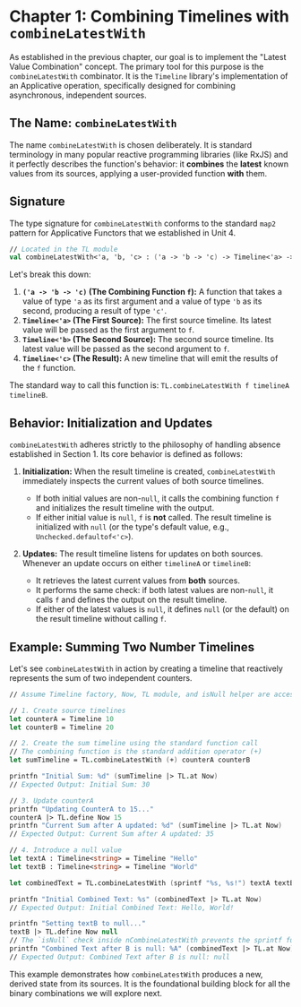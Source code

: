 # Chapter 1: Combining Timelines with `combineLatestWith`

As established in the previous chapter, our goal is to implement the "Latest Value Combination" concept. The primary tool for this purpose is the `combineLatestWith` combinator. It is the `Timeline` library's implementation of an Applicative operation, specifically designed for combining asynchronous, independent sources.

## The Name: `combineLatestWith`

The name `combineLatestWith` is chosen deliberately. It is standard terminology in many popular reactive programming libraries (like RxJS) and it perfectly describes the function's behavior: it **combines** the **latest** known values from its sources, applying a user-provided function **with** them.

## Signature

The type signature for `combineLatestWith` conforms to the standard `map2` pattern for Applicative Functors that we established in Unit 4.

```fsharp
// Located in the TL module
val combineLatestWith<'a, 'b, 'c> : ('a -> 'b -> 'c) -> Timeline<'a> -> Timeline<'b> -> Timeline<'c>
```

Let's break this down:

1.  **`('a -> 'b -> 'c)` (The Combining Function `f`):** A function that takes a value of type `'a` as its first argument and a value of type `'b` as its second, producing a result of type `'c'`.
2.  **`Timeline<'a>` (The First Source):** The first source timeline. Its latest value will be passed as the first argument to `f`.
3.  **`Timeline<'b>` (The Second Source):** The second source timeline. Its latest value will be passed as the second argument to `f`.
4.  **`Timeline<'c>` (The Result):** A new timeline that will emit the results of the `f` function.

The standard way to call this function is: `TL.combineLatestWith f timelineA timelineB`.

## Behavior: Initialization and Updates

`combineLatestWith` adheres strictly to the philosophy of handling absence established in Section 1. Its core behavior is defined as follows:

1.  **Initialization:** When the result timeline is created, `combineLatestWith` immediately inspects the current values of both source timelines.
    * If both initial values are non-`null`, it calls the combining function `f` and initializes the result timeline with the output.
    * If either initial value is `null`, `f` is **not** called. The result timeline is initialized with `null` (or the type's default value, e.g., `Unchecked.defaultof<'c>`).

2.  **Updates:** The result timeline listens for updates on both sources. Whenever an update occurs on either `timelineA` or `timelineB`:
    * It retrieves the latest current values from **both** sources.
    * It performs the same check: if both latest values are non-`null`, it calls `f` and defines the output on the result timeline.
    * If either of the latest values is `null`, it defines `null` (or the default) on the result timeline without calling `f`.

## Example: Summing Two Number Timelines

Let's see `combineLatestWith` in action by creating a timeline that reactively represents the sum of two independent counters.

```fsharp
// Assume Timeline factory, Now, TL module, and isNull helper are accessible

// 1. Create source timelines
let counterA = Timeline 10
let counterB = Timeline 20

// 2. Create the sum timeline using the standard function call
// The combining function is the standard addition operator (+)
let sumTimeline = TL.combineLatestWith (+) counterA counterB

printfn "Initial Sum: %d" (sumTimeline |> TL.at Now)
// Expected Output: Initial Sum: 30

// 3. Update counterA
printfn "Updating CounterA to 15..."
counterA |> TL.define Now 15
printfn "Current Sum after A updated: %d" (sumTimeline |> TL.at Now)
// Expected Output: Current Sum after A updated: 35

// 4. Introduce a null value
let textA : Timeline<string> = Timeline "Hello"
let textB : Timeline<string> = Timeline "World"

let combinedText = TL.combineLatestWith (sprintf "%s, %s!") textA textB

printfn "Initial Combined Text: %s" (combinedText |> TL.at Now)
// Expected Output: Initial Combined Text: Hello, World!

printfn "Setting textB to null..."
textB |> TL.define Now null
// The `isNull` check inside nCombineLatestWith prevents the sprintf function from being called
printfn "Combined Text after B is null: %A" (combinedText |> TL.at Now)
// Expected Output: Combined Text after B is null: null
```

This example demonstrates how `combineLatestWith` produces a new, derived state from its sources. It is the foundational building block for all the binary combinations we will explore next.